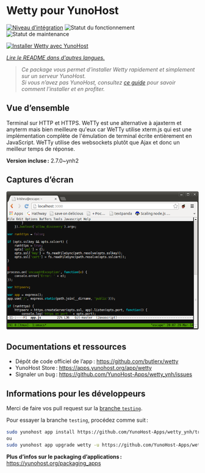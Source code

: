 <!--
Nota bene : ce README est automatiquement généré par <https://github.com/YunoHost/apps/tree/master/tools/readme_generator>
Il NE doit PAS être modifié à la main.
-->

# Wetty pour YunoHost

[![Niveau d’intégration](https://apps.yunohost.org/badge/integration/wetty)](https://ci-apps.yunohost.org/ci/apps/wetty/)
![Statut du fonctionnement](https://apps.yunohost.org/badge/state/wetty)
![Statut de maintenance](https://apps.yunohost.org/badge/maintained/wetty)

[![Installer Wetty avec YunoHost](https://install-app.yunohost.org/install-with-yunohost.svg)](https://install-app.yunohost.org/?app=wetty)

*[Lire le README dans d'autres langues.](./ALL_README.md)*

> *Ce package vous permet d’installer Wetty rapidement et simplement sur un serveur YunoHost.*  
> *Si vous n’avez pas YunoHost, consultez [ce guide](https://yunohost.org/install) pour savoir comment l’installer et en profiter.*

## Vue d’ensemble

Terminal sur HTTP et HTTPS. WeTTy est une alternative à ajaxterm et anyterm mais bien meilleure qu'eux car WeTTy utilise xterm.js qui est une implémentation complète de l'émulation de terminal écrite entièrement en JavaScript. WeTTy utilise des websockets plutôt que Ajax et donc un meilleur temps de réponse.


**Version incluse :** 2.7.0~ynh2

## Captures d’écran

![Capture d’écran de Wetty](./doc/screenshots/terminal.png)

## Documentations et ressources

- Dépôt de code officiel de l’app : <https://github.com/butlerx/wetty>
- YunoHost Store : <https://apps.yunohost.org/app/wetty>
- Signaler un bug : <https://github.com/YunoHost-Apps/wetty_ynh/issues>

## Informations pour les développeurs

Merci de faire vos pull request sur la [branche `testing`](https://github.com/YunoHost-Apps/wetty_ynh/tree/testing).

Pour essayer la branche `testing`, procédez comme suit :

```bash
sudo yunohost app install https://github.com/YunoHost-Apps/wetty_ynh/tree/testing --debug
ou
sudo yunohost app upgrade wetty -u https://github.com/YunoHost-Apps/wetty_ynh/tree/testing --debug
```

**Plus d’infos sur le packaging d’applications :** <https://yunohost.org/packaging_apps>
